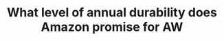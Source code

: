 ---
layout: answer
title: "What level of annual durability does Amazon promise for AW"
blurb: "AWS S3 annual durability is 99.999999999%, or 11 nines. Some people thing the nines are counted after the decimal. That is not the case. The count inc"
quid: 46
---